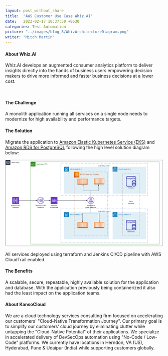 ```yaml
---
layout: post_without_share
title:  "AWS Customer Use Case Whiz.AI"
date:   2023-02-17 10:37:50 +0530
categories: Test Automation
picture: "../images/blog_8/WhizArchitectureDiagram.png"
writer: "Mitch Martin"
---
```




#### **About Whiz.AI**
       
Whiz.AI develops an augmented consumer analytics platform to deliver insights directly into the hands of business users empowering decision makers to drive more informed and faster business decisions at a lower cost.

<br>



#### **The Challenge**

A monolith application running all services on a single node needs to modernize for high availability and performance targets.


#### **The Solution**

Migrate the application to [Amazon Elastic Kubernetes Service (EKS)](https://aws.amazon.com/eks/) and [Amazon RDS for PostgreSQL](https://aws.amazon.com/rds/postgresql/) following the high level solution diagram below:

<img src="images/blog_8/WhizArchitectureDiagram.png" width="100%" height="50%" alt="WhizArchitectureDiagram">

All services deployed using terraform and Jenkins CI/CD pipeline with AWS CloudTrail enabled.  

#### **The Benefits**

A scalable, secure, repeatable, highly available solution for the application and database.  With the application previously being containerized it also had the least impact on the application teams.  
 


#### **About KansoCloud**

We are a cloud technology services consulting firm focused on accelerating our customers' "Cloud-Native Transformation Journey".  Our primary goal is to simplify our customers’ cloud journey by eliminating clutter while untapping the "Cloud-Native Potential" of their applications. We specialize in accelerated delivery of DevSecOps automation using "No-Code / Low-Code" platforms.  We currently have locations in Herndon, VA (US), Hyderabad, Pune & Udaipur (India) while supporting customers globally. 








